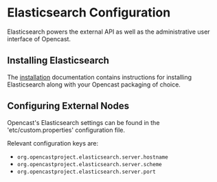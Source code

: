 Elasticsearch Configuration
===========================

Elasticsearch powers the external API as well as the administrative user interface of Opencast.

Installing Elasticsearch
------------------------

The [installation](../installation/index.md) documentation contains instructions for installing Elasticsearch along with your Opencast packaging of choice.


Configuring External Nodes
--------------------------

Opencast's Elasticsearch settings can be found in the 'etc/custom.properties' configuration file.

Relevant configuration keys are:
* `org.opencastproject.elasticsearch.server.hostname`
* `org.opencastproject.elasticsearch.server.scheme`
* `org.opencastproject.elasticsearch.server.port`
